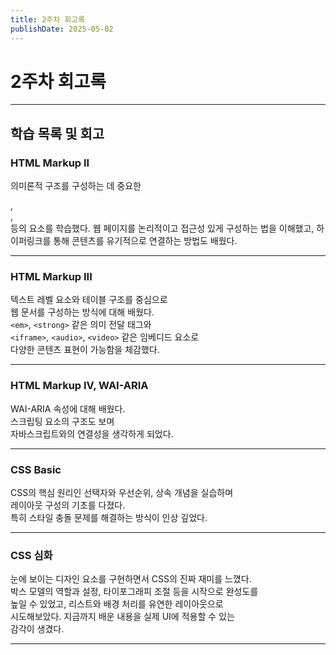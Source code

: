 ```yaml
---
title: 2주차 회고록
publishDate: 2025-05-02
---
```


# 2주차 회고록

---

## 학습 목록 및 회고

### HTML Markup II

의미론적 구조를 구성하는 데 중요한  
<section>, <article>, <nav> 등의 요소를 학습했다.  
웹 페이지를 논리적이고 접근성 있게 구성하는 법을 이해했고,  
하이퍼링크를 통해 콘텐츠를 유기적으로 연결하는 방법도 배웠다.

---

### HTML Markup III

텍스트 레벨 요소와 테이블 구조를 중심으로  
웹 문서를 구성하는 방식에 대해 배웠다.  
`<em>`, `<strong>` 같은 의미 전달 태그와  
`<iframe>`, `<audio>`, `<video>` 같은 임베디드 요소로  
다양한 콘텐츠 표현이 가능함을 체감했다.

---

### HTML Markup IV, WAI-ARIA

WAI-ARIA 속성에 대해 배웠다.  
스크립팅 요소의 구조도 보며  
자바스크립트와의 연결성을 생각하게 되었다.

---

### CSS Basic

CSS의 핵심 원리인 선택자와 우선순위, 상속 개념을 실습하며  
레이아웃 구성의 기초를 다졌다.  
특히 스타일 충돌 문제를 해결하는 방식이 인상 깊었다.

---

### CSS 심화

눈에 보이는 디자인 요소를 구현하면서 CSS의 진짜 재미를 느꼈다.  
박스 모델의 역할과 설정, 타이포그래피 조절 등을 시작으로 완성도를  
높일 수 있었고, 리스트와 배경 처리를 유연한 레이아웃으로  
시도해보았다. 지금까지 배운 내용을 실제 UI에 적용할 수 있는  
감각이 생겼다.

---
